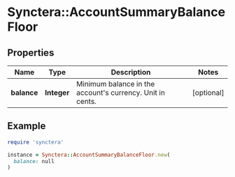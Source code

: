 # Synctera::AccountSummaryBalanceFloor

## Properties

| Name | Type | Description | Notes |
| ---- | ---- | ----------- | ----- |
| **balance** | **Integer** | Minimum balance in the account&#39;s currency. Unit in cents. | [optional] |

## Example

```ruby
require 'synctera'

instance = Synctera::AccountSummaryBalanceFloor.new(
  balance: null
)
```

